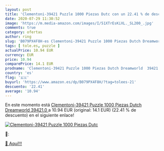 ```yaml
---
layout: post
title: 'Clementoni-39421 Puzzle 1000 Piezas Dutc con un 22.41 % de descuento'
date: 2020-07-29 11:30:52
image: 'https://m.media-amazon.com/images/I/51XTrEsKiXL._SL200_.jpg'
comments: true
category: ofertas
author: ring
slug: 'B079PX4F8H-es Clementoni-39421 Puzzle 1000 Piezas Dutch Dreamworld 39421.0'
tags: [ tole.es, puzzle ]
actualPrice: 10.94 EUR
currency: EUR
price: 10.94
comparePrice: 14.1 EUR
prodname: 'Clementoni-39421 Puzzle 1000 Piezas Dutch Dreamworld  39421.0 '
country: 'es'
flag: '🇪🇸'
buyurl: 'https://www.amazon.es/dp/B079PX4F8H/?tag=tolees-21'
descuento: '22.41'
average: '10.94'
---
```


En este momento está [Clementoni-39421 Puzzle 1000 Piezas Dutch Dreamworld  39421.0 ](https://www.amazon.es/dp/B079PX4F8H/?tag=tolees-21) a 10.94 EUR (original: 14.1 EUR) (22.41 %  de descuento) en el siguiente enlace!

[![Clementoni-39421 Puzzle 1000 Piezas Dutc](https://m.media-amazon.com/images/I/51XTrEsKiXL._SL200_.jpg)](https://www.amazon.es/dp/B079PX4F8H/?tag=tolees-21)

🔎:


[🛒 Aquí!!!](https://www.amazon.es/dp/B079PX4F8H/?tag=tolees-21)
